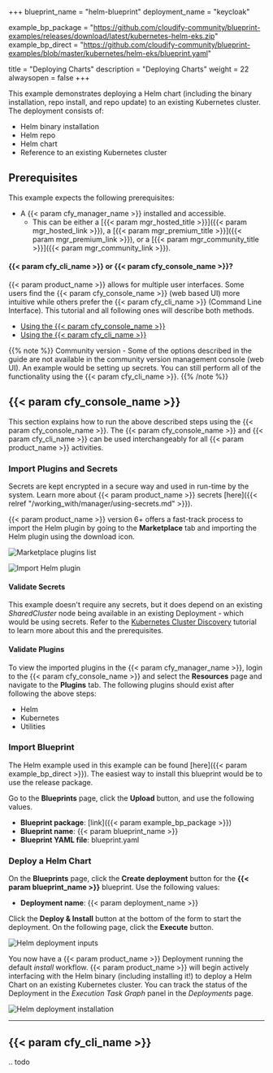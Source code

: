 +++
blueprint_name = "helm-blueprint"
deployment_name = "keycloak"

example_bp_package = "https://github.com/cloudify-community/blueprint-examples/releases/download/latest/kubernetes-helm-eks.zip"
example_bp_direct = "https://github.com/cloudify-community/blueprint-examples/blob/master/kubernetes/helm-eks/blueprint.yaml"

title = "Deploying Charts"
description = "Deploying Charts"
weight = 22
alwaysopen = false
+++

This example demonstrates deploying a Helm chart (including the binary installation, repo install, and repo update) to an existing Kubernetes cluster. The deployment consists of:

 * Helm binary installation
 * Helm repo
 * Helm chart
 * Reference to an existing Kubernetes cluster

## Prerequisites
This example expects the following prerequisites:

* A {{< param cfy_manager_name >}} installed and accessible.
  * This can be either a [{{< param mgr_hosted_title >}}]({{< param mgr_hosted_link >}}), a [{{< param mgr_premium_title >}}]({{< param mgr_premium_link >}}), or a [{{< param mgr_community_title >}}]({{< param mgr_community_link >}}).

#### {{< param cfy_cli_name >}} or {{< param cfy_console_name >}}?

{{< param product_name >}} allows for multiple user interfaces. Some users find the {{< param cfy_console_name >}} (web based UI) more intuitive while others prefer the {{< param cfy_cli_name >}} (Command Line Interface). This tutorial and all following ones will describe both methods.

* [Using the {{< param cfy_console_name >}}](#cloudify-management-console)
* [Using the {{< param cfy_cli_name >}}](#cloudify-cli)

{{% note %}}
Community version - Some of the options described in the guide are not available in the community version management console (web UI). An example would be setting up secrets. You can still perform all of the functionality using the {{< param cfy_cli_name >}}.
{{% /note %}}

## {{< param cfy_console_name >}}

This section explains how to run the above described steps using the {{< param cfy_console_name >}}.
The {{< param cfy_console_name >}} and {{< param cfy_cli_name >}} can be used interchangeably for all {{< param product_name >}} activities.

### Import Plugins and Secrets

Secrets are kept encrypted in a secure way and used in run-time by the system.
Learn more about {{< param product_name >}} secrets [here]({{< relref "/working_with/manager/using-secrets.md" >}}).

{{< param product_name >}} version 6+ offers a fast-track process to import the Helm plugin by going to the **Marketplace** tab and importing the Helm plugin using the download icon. 

![Marketplace plugins list]( /images/trial_getting_started/k8s/helm/helm_plugins_list.jpg )

![Import Helm plugin]( /images/trial_getting_started/k8s/helm/helm_plugin_upload.jpg )

#### Validate Secrets

This example doesn't require any secrets, but it does depend on an existing *SharedCluster* node being available in an existing Deployment - which would be using secrets. Refer to the [Kubernetes Cluster Discovery](/trial_getting_started/examples_k8s/discover_cluster/) tutorial to learn more about this and the prerequisites. 

#### Validate Plugins

To view the imported plugins in the {{< param cfy_manager_name >}}, login to the {{< param cfy_console_name >}} and select the **Resources** page and navigate to the **Plugins** tab. The following plugins should exist after following the above steps:

* Helm
* Kubernetes
* Utilities

### Import Blueprint

The Helm example used in this example can be found [here]({{< param example_bp_direct >}}). The easiest way to install this blueprint would be to use the release package. 

Go to the **Blueprints** page, click the **Upload** button, and use the following values. 

* **Blueprint package**: [link]({{< param example_bp_package >}})
* **Blueprint name**: {{< param blueprint_name >}}
* **Blueprint YAML file**: blueprint.yaml


### Deploy a Helm Chart

On the **Blueprints** page, click the **Create deployment** button for the **{{< param blueprint_name >}}** blueprint. Use the following values:

* **Deployment name**: {{< param deployment_name >}}

Click the **Deploy & Install** button at the bottom of the form to start the deployment. On the following page, click the **Execute** button. 

![Helm deployment inputs]( /images/trial_getting_started/k8s/helm/helm_deploy_inputs.jpg )

You now have a {{< param product_name >}} Deployment running the default *install* workflow. {{< param product_name >}} will begin actively interfacing with the Helm binary (including installing it!) to deploy a Helm Chart on an existing Kubernetes cluster. You can track the status of the Deployment in the *Execution Task Graph* panel in the *Deployments* page. 

![Helm deployment installation]( /images/trial_getting_started/k8s/helm/helm_install_complete.jpg )

____


## {{< param cfy_cli_name >}}
.. todo
